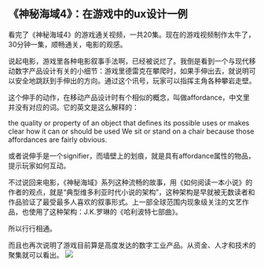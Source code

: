 ## 《神秘海域4》：在游戏中的ux设计一例

看完了《神秘海域4》的游戏通关视频，一共20集。现在的游戏视频制作太牛了，30分钟一集，顺畅通关，电影的观感。

说起电影，游戏里各种电影叙事手法啊，已经被说烂了。我倒是看到一个与现代移动数字产品设计有关的小细节：游戏里德雷克在攀爬时，如果手伸出去，就说明可以安全地跳跃到手伸出的方向。通过这个讯号，玩家可以指挥主角各种攀岩走壁。

这个伸手的动作，在移动产品设计时有个相似的概念，叫做affordance，中文里并没有对应的词。它的英文是这么解释的：

the quality or property of an object that defines its possible uses or makes clear how it can or should be used We sit or stand on a chair because those affordances are fairly obvious.

或者说伸手是一个signifier，而墙壁上的划痕，就是具有affordance属性的物品，提示玩家如何互动。

不过说回来电影，《神秘海域》系列这种流畅的故事，用《如何阅读一本小说》的作者的观点，就是“典型维多利亚时代小说的架构”，这种架构是早就被无数读者和作品验证了最受最多人喜欢的叙事形式。上一部全球范围内现象级关注的文艺作品，也使用了这种架构：J.K.罗琳的《哈利波特七部曲》。

所以行行相通。

而且也再次说明了游戏目前算是高度发达的数字工业产品。从资金、人才和技术的聚集就可以看出。
![](https://i.imgur.com/DvMvdJL.jpg)
